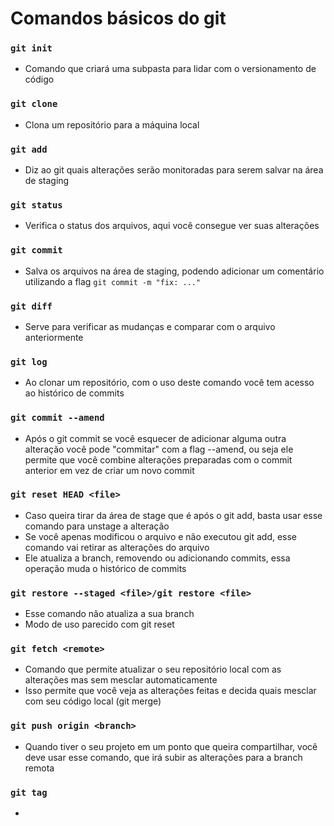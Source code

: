 # Comandos básicos do git

### ````git init````
- Comando que criará uma subpasta para lidar com o versionamento de código
### ````git clone````
- Clona um repositório para a máquina local
### ````git add````
- Diz ao git quais alterações serão monitoradas para serem salvar na área de staging
### ````git status````
- Verifica o status dos arquivos, aqui você consegue ver suas alterações
### ````git commit````
- Salva os arquivos na área de staging, podendo adicionar um comentário utilizando a flag ````git commit -m "fix: ..." ````
### ````git diff````
- Serve para verificar as mudanças e comparar com o arquivo anteriormente
### ````git log````
- Ao clonar um repositório, com o uso deste comando você tem acesso ao histórico de commits
### ````git commit --amend````
- Após o git commit se você esquecer de adicionar alguma outra alteração você pode "commitar" com a flag --amend, ou seja ele permite que você combine alterações preparadas com o commit anterior em vez de criar um novo commit
### ````git reset HEAD <file>````
- Caso queira tirar da área de stage que é após o git add, basta usar esse comando para unstage a alteração
- Se você apenas modificou o arquivo e não executou git add, esse comando vai retirar as alterações do arquivo
- Ele atualiza a branch, removendo ou adicionando commits, essa operação muda o histórico de commits
### ````git restore --staged <file>/git restore <file>````
- Esse comando não atualiza a sua branch
- Modo de uso parecido com git reset
### ````git fetch <remote>````
- Comando que permite atualizar o seu repositório local com as alterações mas sem mesclar automaticamente
- Isso permite que você veja as alterações feitas e decida quais mesclar com seu código local (git merge)
### ````git push origin <branch>````
- Quando tiver o seu projeto em um ponto que queira compartilhar, você deve usar esse comando, que irá subir as alterações para a branch remota
### ````git tag````
- 
